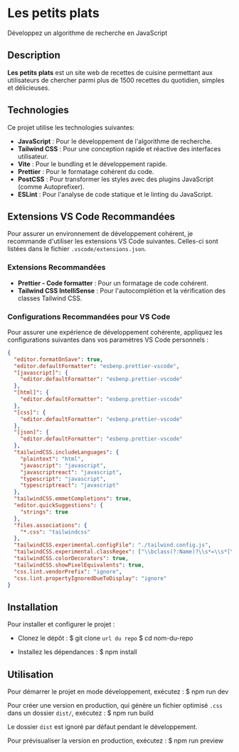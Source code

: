 # Les petits plats

Développez un algorithme de recherche en JavaScript

## Description

**Les petits plats** est un site web de recettes de cuisine permettant aux utilisateurs de chercher parmi plus de 1500 recettes du quotidien, simples et délicieuses.

## Technologies

Ce projet utilise les technologies suivantes:

- **JavaScript** : Pour le développement de l'algorithme de recherche.
- **Tailwind CSS** : Pour une conception rapide et réactive des interfaces utilisateur.
- **Vite** : Pour le bundling et le développement rapide.
- **Prettier** : Pour le formatage cohérent du code.
- **PostCSS** : Pour transformer les styles avec des plugins JavaScript (comme Autoprefixer).
- **ESLint** : Pour l'analyse de code statique et le linting du JavaScript.

## Extensions VS Code Recommandées

Pour assurer un environnement de développement cohérent, je recommande d'utiliser les extensions VS Code suivantes. Celles-ci sont listées dans le fichier `.vscode/extensions.json`.

### Extensions Recommandées

- **Prettier - Code formatter** : Pour un formatage de code cohérent.
- **Tailwind CSS IntelliSense** : Pour l'autocomplétion et la vérification des classes Tailwind CSS.

### Configurations Recommandées pour VS Code

Pour assurer une expérience de développement cohérente, appliquez les configurations suivantes dans vos paramètres VS Code personnels :

```json
{
  "editor.formatOnSave": true,
  "editor.defaultFormatter": "esbenp.prettier-vscode",
  "[javascript]": {
    "editor.defaultFormatter": "esbenp.prettier-vscode"
  },
  "[html]": {
    "editor.defaultFormatter": "esbenp.prettier-vscode"
  },
  "[css]": {
    "editor.defaultFormatter": "esbenp.prettier-vscode"
  },
  "[json]": {
    "editor.defaultFormatter": "esbenp.prettier-vscode"
  },
  "tailwindCSS.includeLanguages": {
    "plaintext": "html",
    "javascript": "javascript",
    "javascriptreact": "javascript",
    "typescript": "javascript",
    "typescriptreact": "javascript"
  },
  "tailwindCSS.emmetCompletions": true,
  "editor.quickSuggestions": {
    "strings": true
  },
  "files.associations": {
    "*.css": "tailwindcss"
  },
  "tailwindCSS.experimental.configFile": "./tailwind.config.js",
  "tailwindCSS.experimental.classRegex": ["\\bclass(?:Name)?\\s*=\\s*[\"'`]([^\"'`]*).*?[\"'`]"],
  "tailwindCSS.colorDecorators": true,
  "tailwindCSS.showPixelEquivalents": true,
  "css.lint.vendorPrefix": "ignore",
  "css.lint.propertyIgnoredDueToDisplay": "ignore"
}
```

## Installation

Pour installer et configurer le projet :

- Clonez le dépôt :
  $ git clone `url du repo`
  $ cd nom-du-repo

- Installez les dépendances :
  $ npm install

## Utilisation

Pour démarrer le projet en mode développement, exécutez :
$ npm run dev

Pour créer une version en production, qui génère un fichier optimisé `.css` dans un dossier `dist/`, exécutez :
$ npm run build

Le dossier `dist` est ignoré par défaut pendant le développement.

Pour prévisualiser la version en production, exécutez :
$ npm run preview
